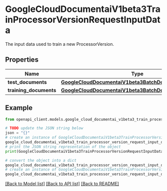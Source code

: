 # GoogleCloudDocumentaiV1beta3TrainProcessorVersionRequestInputData

The input data used to train a new ProcessorVersion.

## Properties

Name | Type | Description | Notes
------------ | ------------- | ------------- | -------------
**test_documents** | [**GoogleCloudDocumentaiV1beta3BatchDocumentsInputConfig**](GoogleCloudDocumentaiV1beta3BatchDocumentsInputConfig.md) |  | [optional] 
**training_documents** | [**GoogleCloudDocumentaiV1beta3BatchDocumentsInputConfig**](GoogleCloudDocumentaiV1beta3BatchDocumentsInputConfig.md) |  | [optional] 

## Example

```python
from openapi_client.models.google_cloud_documentai_v1beta3_train_processor_version_request_input_data import GoogleCloudDocumentaiV1beta3TrainProcessorVersionRequestInputData

# TODO update the JSON string below
json = "{}"
# create an instance of GoogleCloudDocumentaiV1beta3TrainProcessorVersionRequestInputData from a JSON string
google_cloud_documentai_v1beta3_train_processor_version_request_input_data_instance = GoogleCloudDocumentaiV1beta3TrainProcessorVersionRequestInputData.from_json(json)
# print the JSON string representation of the object
print(GoogleCloudDocumentaiV1beta3TrainProcessorVersionRequestInputData.to_json())

# convert the object into a dict
google_cloud_documentai_v1beta3_train_processor_version_request_input_data_dict = google_cloud_documentai_v1beta3_train_processor_version_request_input_data_instance.to_dict()
# create an instance of GoogleCloudDocumentaiV1beta3TrainProcessorVersionRequestInputData from a dict
google_cloud_documentai_v1beta3_train_processor_version_request_input_data_from_dict = GoogleCloudDocumentaiV1beta3TrainProcessorVersionRequestInputData.from_dict(google_cloud_documentai_v1beta3_train_processor_version_request_input_data_dict)
```
[[Back to Model list]](../README.md#documentation-for-models) [[Back to API list]](../README.md#documentation-for-api-endpoints) [[Back to README]](../README.md)


